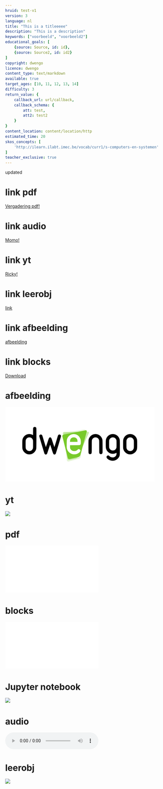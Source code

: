 ```yaml
---
hruid: test-v1
version: 3
language: nl
title: "This is a titleeeee"
description: "This is a description"
keywords: ["voorbeeld", "voorbeeld2"]
educational_goals: [
    {source: Source, id: id}, 
    {source: Source2, id: id2}
]
copyright: dwengo
licence: dwengo
content_type: text/markdown
available: true
target_ages: [10, 11, 12, 13, 14]
difficulty: 3
return_value: {
    callback_url: url/callback,
    callback_schema: {
        att: test,
        att2: test2
    }
}
content_location: content/location/http
estimated_time: 20
skos_concepts: [
    'http://ilearn.ilabt.imec.be/vocab/curr1/s-computers-en-systemen'
]
teacher_exclusive: true
---
```

updated
# link pdf

[Vergadering pdf!](@pdf/vergadering.pdf)

# link audio

[Momo!](momo.mp3)

# link yt

[Ricky!](https://www.youtube.com/watch?v=dQw4w9WgXcQ)


# link leerobj

[link](@learning-object/opdracht_leds/nl/1 "dit is een leerobject")

# link afbeelding

[afbeelding](dwengo_logo.png "dit is een afbeelding")

# link blocks

[Download](@blockly/blocks.xml "download deze blocks")

# afbeelding

![afbeelding](dwengo_logo.png "dit is een afbeelding")

# yt

![](@youtube/https://www.youtube.com/embed/ANJ9JLV4IPg)

# pdf

![](@pdf/vergadering.pdf)

# blocks

![](@blockly/blocks.xml)

# Jupyter notebook

![](@notebook/https://www.cantera.org/examples/jupyter/thermo/flame_temperature.ipynb)


# audio

![](@audio/momo.mp3)


# leerobj
![](@learning-object/opdracht_leds/nl/1 )



